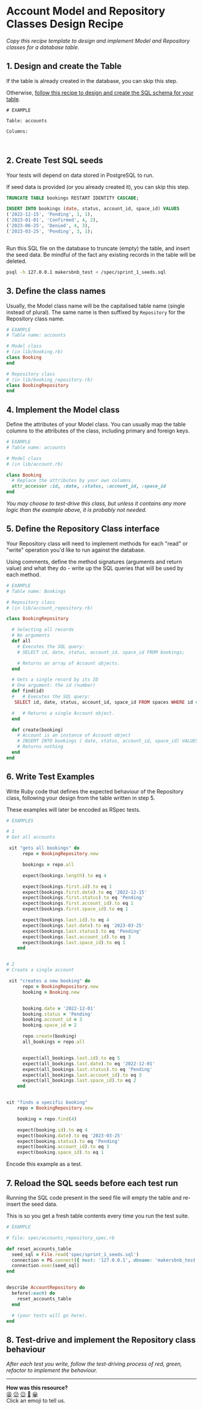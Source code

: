 # Account Model and Repository Classes Design Recipe

_Copy this recipe template to design and implement Model and Repository classes for a database table._

## 1. Design and create the Table

If the table is already created in the database, you can skip this step.

Otherwise, [follow this recipe to design and create the SQL schema for your table](./single_table_design_recipe_template.md).

```
# EXAMPLE

Table: accounts

Columns:



```

## 2. Create Test SQL seeds

Your tests will depend on data stored in PostgreSQL to run.

If seed data is provided (or you already created it), you can skip this step.

```sql
TRUNCATE TABLE bookings RESTART IDENTITY CASCADE;

INSERT INTO bookings (date, status, account_id, space_id) VALUES
('2022-12-15', 'Pending', 1, 1),
('2023-01-01', 'Confirmed', 4, 2),
('2023-06-25', 'Denied', 4, 3),
('2023-03-25', 'Pending', 3, 1);



```

Run this SQL file on the database to truncate (empty) the table, and insert the seed data. Be mindful of the fact any existing records in the table will be deleted.

```bash
psql -h 127.0.0.1 makersbnb_test < /spec/sprint_1_seeds.sql
```

## 3. Define the class names

Usually, the Model class name will be the capitalised table name (single instead of plural). The same name is then suffixed by `Repository` for the Repository class name.

```ruby
# EXAMPLE
# Table name: accounts

# Model class
# (in lib/booking.rb)
class Booking
end

# Repository class
# (in lib/booking_repository.rb)
class BookingRepository
end
```

## 4. Implement the Model class

Define the attributes of your Model class. You can usually map the table columns to the attributes of the class, including primary and foreign keys.

```ruby
# EXAMPLE
# Table name: accounts

# Model class
# (in lib/account.rb)

class Booking
  # Replace the attributes by your own columns.
  attr_accessor :id, :date, :status, :account_id, :space_id
end

```

*You may choose to test-drive this class, but unless it contains any more logic than the example above, it is probably not needed.*

## 5. Define the Repository Class interface

Your Repository class will need to implement methods for each "read" or "write" operation you'd like to run against the database.

Using comments, define the method signatures (arguments and return value) and what they do - write up the SQL queries that will be used by each method.

```ruby
# EXAMPLE
# Table name: Bookings

# Repository class
# (in lib/account_repository.rb)

class BookingRepository

  # Selecting all records
  # No arguments
  def all
    # Executes the SQL query:
    # SELECT id, date, status, account_id, space_id FROM bookings;

    # Returns an array of Account objects.
  end

  # Gets a single record by its ID
  # One argument: the id (number)
  def find(id)
  #   # Executes the SQL query:
   SELECT id, date, status, account_id, space_id FROM spaces WHERE id = $1;

  #   # Returns a single Account object.
  end

  def create(booking)
    # Account is an instance of Account object
    # INSERT INTO bookings ( date, status, account_id, space_id) VALUES ($1, $2, $3, $4);
    # Returns nothing
  end
end
```

## 6. Write Test Examples

Write Ruby code that defines the expected behaviour of the Repository class, following your design from the table written in step 5.

These examples will later be encoded as RSpec tests.

```ruby
# EXAMPLES

# 1
# Get all accounts

 xit "gets all bookings" do
      repo = BookingRepository.new

      bookings = repo.all

      expect(bookings.length).to eq 4

      expect(bookings.first.id).to eq 1
      expect(bookings.first.date).to eq '2022-12-15'
      expect(bookings.first.status).to eq 'Pending'
      expect(bookings.first.account_id).to eq 1
      expect(bookings.first.space_id).to eq 1

      expect(bookings.last.id).to eq 4
      expect(bookings.last.date).to eq '2023-03-25'
      expect(bookings.last.status).to eq 'Pending'
      expect(bookings.last.account_id).to eq 3
      expect(bookings.last.space_id).to eq 1
    end


# 2
# Create a single account

 xit "creates a new booking" do
      repo = BookingRepository.new
      booking = Booking.new


      booking.date = '2022-12-01'
      booking.status = 'Pending'
      booking.account_id = 3
      booking.space_id = 2

      repo.create(booking)
      all_bookings = repo.all


      expect(all_bookings.last.id).to eq 5
      expect(all_bookings.last.date).to eq '2022-12-01'
      expect(all_bookings.last.status).to eq 'Pending'
      expect(all_bookings.last.account_id).to eq 3
      expect(all_bookings.last.space_id).to eq 2
    end


xit "finds a specific booking"
    repo = BookingRepository.new

    booking = repo.find(4)

    expect(booking.id).to eq 4
    expect(booking.date).to eq '2023-03-25'
    expect(booking.status).to eq 'Pending'
    expect(booking.account_id).to eq 3
    expect(booking.space_id).to eq 1

```


Encode this example as a test.

## 7. Reload the SQL seeds before each test run

Running the SQL code present in the seed file will empty the table and re-insert the seed data.

This is so you get a fresh table contents every time you run the test suite.

```ruby
# EXAMPLE

# file: spec/accounts_repository_spec.rb

def reset_accounts_table
  seed_sql = File.read('spec/sprint_1_seeds.sql')
  connection = PG.connect({ host: '127.0.0.1', dbname: 'makersbnb_test' })
  connection.exec(seed_sql)
end


describe AccountRepository do
  before(:each) do
    reset_accounts_table
  end

  # (your tests will go here).
end
```

## 8. Test-drive and implement the Repository class behaviour

_After each test you write, follow the test-driving process of red, green, refactor to implement the behaviour._

<!-- BEGIN GENERATED SECTION DO NOT EDIT -->

---

**How was this resource?**  
[😫](https://airtable.com/shrUJ3t7KLMqVRFKR?prefill_Repository=makersacademy%2Fdatabases&prefill_File=resources%2Frepository_class_recipe_template.md&prefill_Sentiment=😫) [😕](https://airtable.com/shrUJ3t7KLMqVRFKR?prefill_Repository=makersacademy%2Fdatabases&prefill_File=resources%2Frepository_class_recipe_template.md&prefill_Sentiment=😕) [😐](https://airtable.com/shrUJ3t7KLMqVRFKR?prefill_Repository=makersacademy%2Fdatabases&prefill_File=resources%2Frepository_class_recipe_template.md&prefill_Sentiment=😐) [🙂](https://airtable.com/shrUJ3t7KLMqVRFKR?prefill_Repository=makersacademy%2Fdatabases&prefill_File=resources%2Frepository_class_recipe_template.md&prefill_Sentiment=🙂) [😀](https://airtable.com/shrUJ3t7KLMqVRFKR?prefill_Repository=makersacademy%2Fdatabases&prefill_File=resources%2Frepository_class_recipe_template.md&prefill_Sentiment=😀)  
Click an emoji to tell us.

<!-- END GENERATED SECTION DO NOT EDIT -->
